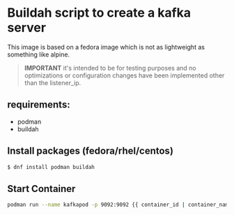 # Buildah script to create a kafka server

This image is based on a fedora image which is not as lightweight as something like alpine. 


> **IMPORTANT**
> it's intended to be for testing purposes and no optimizations or configuration changes have been implemented other than the listener_ip.

## requirements:
- podman
- buildah

## Install packages (fedora/rhel/centos)
```sh
$ dnf install podman buildah
 ```

## Start Container
```sh
podman run --name kafkapod -p 9092:9092 {{ container_id | container_name:tag }}
```